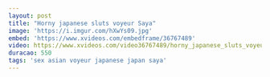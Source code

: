 ```yaml
---
layout: post
title: "Horny japanese sluts voyeur Saya"
image: 'https://i.imgur.com/hXwYs09.jpg'
embed: 'https://www.xvideos.com/embedframe/36767489'
video: https://www.xvideos.com/video36767489/horny_japanese_sluts_voyeur_saya
duracao: 550
tags: 'sex asian voyeur japanese japan saya'
---
```


